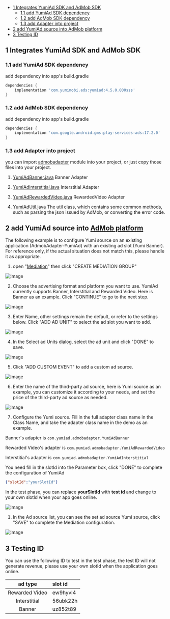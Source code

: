 - [1 Integrates YumiAd SDK and AdMob SDK](#1-integrates-yumiad-sdk-and-admob-sdk)
  - [1.1 add YumiAd SDK dependency](#11-add-yumiad-sdk-dependency)
  - [1.2 add AdMob SDK dependency](#12-add-admob-sdk-dependency)
  - [1.3 add Adapter into project](#13-add-adapter-into-project)
- [2 add YumiAd source into AdMob platform](#2-add-yumiad-source-into-admob-platform)
- [3 Testing ID](#3-testing-id)

## 1 Integrates YumiAd SDK and AdMob SDK
### 1.1 add YumiAd SDK dependency
add dependency into app's build.gradle
```groovy
dependencies {
    implementation 'com.yumimobi.ads:yumiad:4.5.0.000sss'
}
```
### 1.2 add AdMob SDK dependency
add dependency into app's build.gradle
```groovy
dependencies {
    implementation 'com.google.android.gms:play-services-ads:17.2.0'
}
```

### 1.3 add Adapter into project

you can import [admobadapter](./admobadapter) module into your project, or just copy those files into your project.

1. [YumiAdBanner.java](./admobadapter/src/main/java/com/yumiad/admobadapter/YumiAdBanner.java) Banner Adapter

2. [YumiAdInterstitial.java](./admobadapter/src/main/java/com/yumiad/admobadapter/YumiAdInterstitial.java) Interstitial Adapter

3. [YumiAdRewardedVideo.java](./admobadapter/src/main/java/com/yumiad/admobadapter/YumiAdRewardedVideo.java) RewardedVideo Adapter

4. [YumiAdUtil.java](./admobadapter/src/main/java/com/yumiad/admobadapter/YumiAdUtil.java) The util class, which contains some common methods, such as parsing the json issued by AdMob, or converting the error code.

## 2 add YumiAd source into [AdMob platform](https://apps.admob.com/v2/home)
The following example is to configure Yumi source on an existing application (AdmobAdapter-YumiAd) with an existing ad slot (Yumi Banner). For reference only, if the actual situation does not match this, please handle it as appropriate.
1. open "[Mediation](https://apps.admob.com/v2/mediation/groups/list)" then click "CREATE MEDIATION GROUP"

![image](imgs/new-mediation-group-01.png)

2. Choose the advertising format and platform you want to use. YumiAd currently supports Banner, Interstitial and Rewarded Video. Here is Banner as an example. Click "CONTINUE" to go to the next step.

![image](imgs/new-mediation-group-02.png)

3. Enter Name, other settings remain the default, or refer to the settings below. Click "ADD AD UNIT" to select the ad slot you want to add.

![image](imgs/new-mediation-group-03.png)

4. In the Select ad Units dialog, select the ad unit and click "DONE" to save.

![image](imgs/new-mediation-group-04.png)

5. Click "ADD CUSTOM EVENT" to add a custom ad source.

![image](imgs/new-mediation-group-05.png)

6. Enter the name of the third-party ad source, here is Yumi source as an example, you can customize it according to your needs, and set the price of the third-party ad source as needed.

![image](imgs/new-mediation-group-06.png)

7. Configure the Yumi source. Fill in the full adapter class name in the Class Name, and take the adapter class name in the demo as an example.

Banner's adapter is `com.yumiad.admobadapter.YumiAdBanner`

Rewarded Video's adapter is `com.yumiad.admobadapter.YumiAdRewardedVideo`

Interstitial's adapter is `com.yumiad.admobadapter.YumiAdInterstitial`

You need fill in the slotId into the Parameter box, click "DONE" to complete the configuration of YumiAd
```json
{"slotId":"yourSlotId"}
```

In the test phase, you can replace **yourSlotId** with **test id** and change to your own slotId when your app goes online.

![image](imgs/new-mediation-group-07.png)

1. In the Ad source list, you can see the set ad source Yumi source, click "SAVE" to complete the Mediation configuration.

![image](imgs/new-mediation-group-08.png)

## 3 Testing ID

You can use the following ID to test in the test phase, the test ID will not generate revenue, please use your own slotId when the application goes online.

|    ad type     | slot id  |
| :------------: | :------- |
| Rewarded Video | ew9hyvl4 |
|  Interstitial  | 56ubk22h |
|     Banner     | uz852t89 |